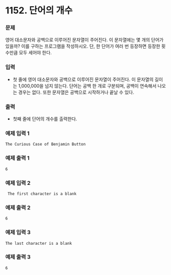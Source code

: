 # 1152. 단어의 개수

### 문제
영어 대소문자와 공백으로 이루어진 문자열이 주어진다. 이 문자열에는 몇 개의 단어가 있을까? 이를 구하는 프로그램을 작성하시오. 단, 한 단어가 여러 번 등장하면 등장한 횟수만큼 모두 세어야 한다.

### 입력
- 첫 줄에 영어 대소문자와 공백으로 이루어진 문자열이 주어진다. 이 문자열의 길이는 1,000,000을 넘지 않는다. 단어는 공백 한 개로 구분되며, 공백이 연속해서 나오는 경우는 없다. 또한 문자열은 공백으로 시작하거나 끝날 수 있다.

### 출력
- 첫째 줄에 단어의 개수를 출력한다.

### 예제 입력 1 
```
The Curious Case of Benjamin Button
```
### 예제 출력 1 
```
6
```
### 예제 입력 2 
```
 The first character is a blank
 ```
### 예제 출력 2 
```
6
```
### 예제 입력 3 
```
The last character is a blank
```
### 예제 출력 3 
```
6
```
